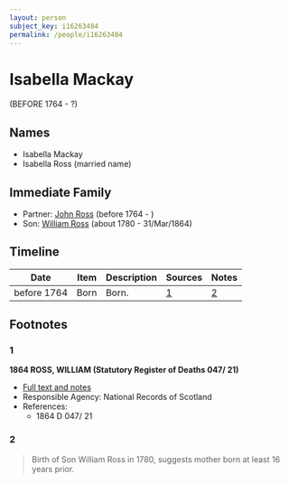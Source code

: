 ```yaml
---
layout: person
subject_key: i16263484
permalink: /people/i16263484
---
```


# Isabella Mackay
(BEFORE 1764 - ?)

## Names

* Isabella Mackay
* Isabella Ross (married name)

## Immediate Family

* Partner: [John Ross](./@76784714@-john-ross-b1764-d.md) (before 1764 - )
* Son: [William Ross](./@31822850@-william-ross-b1780-d1864-3-31.md) (about 1780 - 31/Mar/1864)

## Timeline

Date | Item | Description | Sources | Notes
---|---|---|---|---
before 1764 | Born | Born. | [1](#1) | [2](#2)

## Footnotes

### 1

**1864 ROSS, WILLIAM (Statutory Register of Deaths 047/ 21)**

* [Full text and notes](../sources/@7147502@-1864-ross,-william-statutory-register-of-deaths-047-21-.md)
* Responsible Agency: National Records of Scotland
* References: 
  * 1864 D 047/ 21

### 2

> Birth of Son William Ross in 1780, suggests mother born at least 16 years prior.
>



